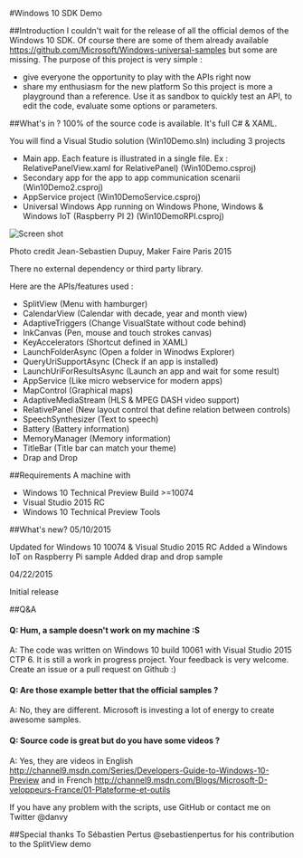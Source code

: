 #Windows 10 SDK Demo

##Introduction
I couldn't wait for the release of all the official demos of the Windows 10 SDK. Of course there are some of them already available https://github.com/Microsoft/Windows-universal-samples but some are missing. The purpose of this project is very simple :
- give everyone the opportunity to play with the APIs right now
- share my enthusiasm for the new platform
So this project is more a playground than a reference. Use it as sandbox to quickly test an API, to edit the code, evaluate some options or parameters.

##What's in ?
100% of the source code is available. It's full C# & XAML.

You will find a Visual Studio solution (Win10Demo.sln) including 3 projects
- Main app. Each feature is illustrated in a single file. Ex : RelativePanelView.xaml for RelativePanel) (Win10Demo.csproj)
- Secondary app for the app to app communication scenarii (Win10Demo2.csproj)
- AppService project (Win10DemoService.csproj)
- Universal Windows App running on Windows Phone, Windows & Windows IoT (Raspberry PI 2) (Win10DemoRPI.csproj)

![Screen shot](https://github.com/danvy/win10demo/blob/master/img/Win10RPI2Surface.jpg)

Photo credit Jean-Sebastien Dupuy, Maker Faire Paris 2015

There no external dependency or third party library.

Here are the APIs/features used :
- SplitView (Menu with hamburger)
- CalendarView (Calendar with decade, year and month view)
- AdaptiveTriggers (Change VisualState without code behind)
- InkCanvas (Pen, mouse and touch strokes canvas)
- KeyAccelerators (Shortcut defined in XAML)
- LaunchFolderAsync (Open a folder in Winodws Explorer)
- QueryUriSupportAsync (Check if an app is installed)
- LaunchUriForResultsAsync (Launch an app and wait for some result)
- AppService (Like micro webservice for modern apps)
- MapControl (Graphical maps)
- AdaptiveMediaStream (HLS & MPEG DASH video support)
- RelativePanel (New layout control that define relation between controls)
- SpeechSynthesizer (Text to speech)
- Battery (Battery information)
- MemoryManager (Memory information)
- TitleBar (Title bar can match your theme)
- Drap and Drop

##Requirements
A machine with
- Windows 10 Technical Preview Build >=10074
- Visual Studio 2015 RC
- Windows 10 Technical Preview Tools

##What's new?
05/10/2015

Updated for Windows 10 10074 & Visual Studio 2015 RC
Added a Windows IoT on Raspberry Pi sample
Added drap and drop sample

04/22/2015

Initial release

##Q&A
#### Q: Hum, a sample doesn't work on my machine :S
A: The code was written on Windows 10 build 10061 with Visual Studio 2015 CTP 6. It is still a work in progress project. Your feedback is very welcome. Create an issue or a pull request on Github :)
#### Q: Are those example better that the official samples ?
A: No, they are different. Microsoft is investing a lot of energy to create awesome samples.
#### Q: Source code is great but do you have some videos ?
A: Yes, they are videos in English http://channel9.msdn.com/Series/Developers-Guide-to-Windows-10-Preview and in French http://channel9.msdn.com/Blogs/Microsoft-D-veloppeurs-France/01-Plateforme-et-outils

If you have any problem with the scripts, use GitHub or contact me on Twitter @danvy

##Special thanks
To Sébastien Pertus @sebastienpertus for his contribution to the SplitView demo
